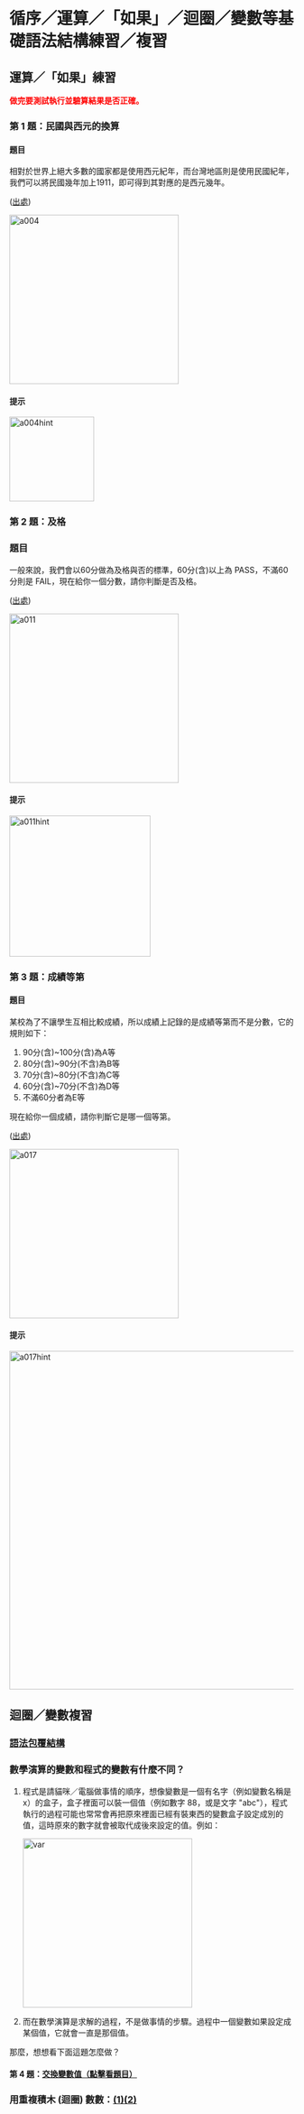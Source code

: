 # 循序／運算／「如果」／迴圈／變數等基礎語法結構練習／複習

## 運算／「如果」練習

**<span style="color:red">做完要測試執行並驗算結果是否正確。</span>**  

### 第 1 題：民國與西元的換算

#### 題目

相對於世界上絕大多數的國家都是使用西元紀年，而台灣地區則是使用民國紀年，我們可以將民國幾年加上1911，即可得到其對應的是西元幾年。

([出處](https://web.archive.org/web/20210729223105/http://www.tcgs.tc.edu.tw:1218/ShowProblem?problemid=a004))

<img src="http://nandemoi.github.io/zl111/media/a004.gif" alt="a004" height="300"/>

#### 提示

<img src="http://nandemoi.github.io/zl111/media/a004hint.png" alt="a004hint" height="150"/>

### 第 2 題：及格

### 題目

一般來說，我們會以60分做為及格與否的標準，60分(含)以上為 PASS，不滿60分則是 FAIL，現在給你一個分數，請你判斷是否及格。

([出處](https://web.archive.org/web/20210919044122/http://www.tcgs.tc.edu.tw:1218/ShowProblem?problemid=a011))

<img src="http://nandemoi.github.io/zl111/media/a011.gif" alt="a011" height="300"/>

#### 提示

<img src="http://nandemoi.github.io/zl111/media/a011hint.png" alt="a011hint" height="250"/>

### 第 3 題：成績等第

#### 題目

某校為了不讓學生互相比較成績，所以成績上記錄的是成績等第而不是分數，它的規則如下：  

1. 90分(含)~100分(含)為A等  
2. 80分(含)~90分(不含)為B等  
3. 70分(含)~80分(不含)為C等  
4. 60分(含)~70分(不含)為D等  
5. 不滿60分者為E等  

現在給你一個成績，請你判斷它是哪一個等第。  

([出處](https://web.archive.org/web/20210725145705/http://www.tcgs.tc.edu.tw:1218/ShowProblem?problemid=a017))

<img src="http://nandemoi.github.io/zl111/media/a017.gif" alt="a017" height="300"/>

#### 提示

<img src="http://nandemoi.github.io/zl111/media/a017hint.png" alt="a017hint" height="600"/>

## 迴圈／變數複習

### [語法包覆結構](http://nandemoi.github.io/zl111/media/repeats.gif)

### 數學演算的變數和程式的變數有什麼不同？

1. 程式是請貓咪／電腦做事情的順序，想像變數是一個有名字（例如變數名稱是 x）的盒子，盒子裡面可以裝一個值（例如數字 88，或是文字 "abc"），程式執行的過程可能也常常會再把原來裡面已經有裝東西的變數盒子設定成別的值，這時原來的數字就會被取代成後來設定的值。例如：

    <img src="http://nandemoi.github.io/zl111/media/var.gif" alt="var" height="300"/>

2. 而在數學演算是求解的過程，不是做事情的步驟。過程中一個變數如果設定成某個值，它就會一直是那個值。

那麼，想想看下面這題怎麼做？

#### 第 4 題：[交換變數值（點擊看題目）](http://nandemoi.github.io/zl111/swap)

### 用重複積木 (迴圈) 數󠇡數：[(1)](http://nandemoi.github.io/zl111/media/loop.gif)[(2)](http://nandemoi.github.io/zl111/media/loop.gif)

<!--## 附註：[Scratch 無法命名或改名變數/清單怎麼辦？](https://nandemoi.github.io/zl111/scratchinput)-->